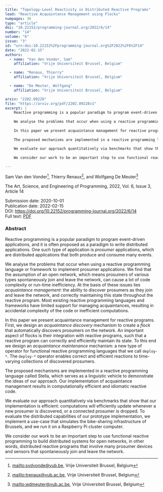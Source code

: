 ```yaml
---
title: "Topology-Level Reactivity in Distributed Reactive Programs"
lead: "Reactive Acquaintance Management using Flocks"
numpages: 36
type: "article"
doi: "10.22152/programming-journal.org/2022/6/14"
number: "14"
volume: "6"
issue: "3"
id: "urn:doi:10.22152%2Fprogramming-journal.org%2F2022%2F6%2F14"
date: "2022-02-15"
authors: 
  - name: "Van den Vonder, Sam"
    affiliation: "Vrije Universiteit Brussel, Belgium"

  - name: "Renaux, Thierry"
    affiliation: "Vrije Universiteit Brussel, Belgium"

  - name: "De Meuter, Wolfgang"
    affiliation: "Vrije Universiteit Brussel, Belgium"

arxiv: "2202.09228"
file: "https://arxiv.org/pdf/2202.09228v1"
excerpt: |
    Reactive programming is a popular paradigm to program event-driven applications, and it is often proposed as a paradigm to write distributed applications. One such type of application is *prosumer* applications, which are distributed applications that both produce and consume many events.  
      
    We analyse the problems that occur when using a reactive programming language or framework to implement prosumer applications. We find that the assumption of an open network, which means prosumers of various types spontaneously join and leave the network, can cause a lot of code complexity or run-time inefficiency. At the basis of these issues lies *acquaintance management*: the ability to discover prosumers as they join and leave the network, and correctly maintaining this state throughout the reactive program. Most existing reactive programming languages and frameworks have limited support for managing acquaintances, resulting in accidental complexity of the code or inefficient computations.  
      
    In this paper we present acquaintance management for reactive programs. First, we design an *acquaintance discovery* mechanism to create a *flock* that automatically discovers prosumers on the network. An important aspect of flocks is their integration with reactive programs, such that a reactive program can correctly and efficiently maintain its state. To this end we design an *acquaintance maintenance* mechanism: a new type of operator for functional reactive programming languages that we call `deploy-*`. The `deploy-*` operator enables correct and efficient reactions to time-varying collections of discovered prosumers.  
      
    The proposed mechanisms are implemented in a reactive programming language called Stella, which serves as a linguistic vehicle to demonstrate the ideas of our approach. Our implementation of acquaintance management results in computationally efficient and idiomatic reactive code.  
      
    We evaluate our approach quantitatively via benchmarks that show that our implementation is efficient: computations will efficiently update whenever a new prosumer is discovered, or a connected prosumer is dropped. To evaluate the distributed capabilities of our prototype implementation, we implement a use-case that simulates the bike-sharing infrastructure of Brussels, and we run it on a Raspberry Pi cluster computer.  
      
    We consider our work to be an important step to use functional reactive programming to build distributed systems for open networks, in other words, distributed reactive programs that involve many prosumer devices and sensors that spontaneously join and leave the network.

---
```

Sam Van den Vonder[^1], Thierry Renaux[^2], and Wolfgang De Meuter[^3]

The Art, Science, and Engineering of Programming, 2022, Vol. 6, Issue 3, Article 14

Submission date: 2020-10-01  
Publication date: 2022-02-15  
DOI: <https://doi.org/10.22152/programming-journal.org/2022/6/14>  
Full text: [PDF](https://arxiv.org/pdf/2202.09228v1)  


### Abstract

Reactive programming is a popular paradigm to program event-driven applications, and it is often proposed as a paradigm to write distributed applications. One such type of application is *prosumer* applications, which are distributed applications that both produce and consume many events.  
  
We analyse the problems that occur when using a reactive programming language or framework to implement prosumer applications. We find that the assumption of an open network, which means prosumers of various types spontaneously join and leave the network, can cause a lot of code complexity or run-time inefficiency. At the basis of these issues lies *acquaintance management*: the ability to discover prosumers as they join and leave the network, and correctly maintaining this state throughout the reactive program. Most existing reactive programming languages and frameworks have limited support for managing acquaintances, resulting in accidental complexity of the code or inefficient computations.  
  
In this paper we present acquaintance management for reactive programs. First, we design an *acquaintance discovery* mechanism to create a *flock* that automatically discovers prosumers on the network. An important aspect of flocks is their integration with reactive programs, such that a reactive program can correctly and efficiently maintain its state. To this end we design an *acquaintance maintenance* mechanism: a new type of operator for functional reactive programming languages that we call `deploy-*`. The `deploy-*` operator enables correct and efficient reactions to time-varying collections of discovered prosumers.  
  
The proposed mechanisms are implemented in a reactive programming language called Stella, which serves as a linguistic vehicle to demonstrate the ideas of our approach. Our implementation of acquaintance management results in computationally efficient and idiomatic reactive code.  
  
We evaluate our approach quantitatively via benchmarks that show that our implementation is efficient: computations will efficiently update whenever a new prosumer is discovered, or a connected prosumer is dropped. To evaluate the distributed capabilities of our prototype implementation, we implement a use-case that simulates the bike-sharing infrastructure of Brussels, and we run it on a Raspberry Pi cluster computer.  
  
We consider our work to be an important step to use functional reactive programming to build distributed systems for open networks, in other words, distributed reactive programs that involve many prosumer devices and sensors that spontaneously join and leave the network.


[^1]: <mailto:svdvonde@vub.be>, Vrije Universiteit Brussel, Belgium

[^2]: <mailto:trenaux@vub.ac.be>, Vrije Universiteit Brussel, Belgium

[^3]: <mailto:wdmeuter@vub.ac.be>, Vrije Universiteit Brussel, Belgium


